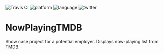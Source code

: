 ![Travis CI](https://travis-ci.com/yfujiki/NowPlayingTMDB.svg?branch=master)
![platform](https://img.shields.io/badge/platform-iOS-blue.svg)
![language](https://img.shields.io/badge/language-swift5-green.svg)
![twitter](https://img.shields.io/badge/twitter-@yfujiki-blue.svg)

# NowPlayingTMDB
Show case project for a potential employer. Displays now-playing list from TMDB.
